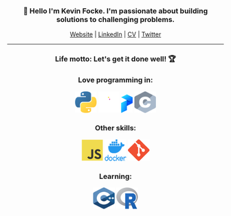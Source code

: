 <h3 align="center">👋 Hello I'm Kevin Focke. I'm passionate about building solutions to challenging problems.</h3>
<p align="center">
  <a href="https://kevinfocke.com">Website</a> | 
  <a href="https://www.linkedin.com/in/kevinfocke/">LinkedIn</a> | 
  <a href="https://kevinfocke.com/Kevin_Focke_CV.pdf">CV</a> | 
  <a href="https://twitter.com/kevinfocke">Twitter</a>
</p>

<hr />
<h3 align="center">Life motto: Let's get it done well! 🏆</h3>

<h3 align="center">Love programming in:</h3>
<p align="center">
  <img title="Python" alt="Python" src="/images/python.svg" width="50" height="50" />
  <img title="Pandas" alt="Pandas" src="/images/pandas_secondary_white.svg" width="50" height="50" />
  <img title="Prefect" alt="Prefect" src="/images/prefect-logo-mark-gradient.png" width="27" height="43" />
  <img title="C" alt="C" src="/images/c.svg" width="50" height="50" />
 </p>

<h3 align="center">Other skills:</h3>
  <p align="center">
  <img title="Javascript" alt="Javascript" src="/images/javascript.svg" width="50" height="50" />
  <img title="Docker" alt="Docker" src="/images/docker.png" width="50" height="50" />
  <img title="Git" alt="Git" src="/images/Git-Icon-1788C.png" width="50" height="50" />
  
 </p>
 
<h3 align="center">Learning:</h3>

   <p align="center">
   <img title="C++" alt="C++" src="/images/cpp.svg" width="50" height="50" />
   <img title="R" alt="R" src="/images/R_logo.png" width="50" height="50" />
   </p>
